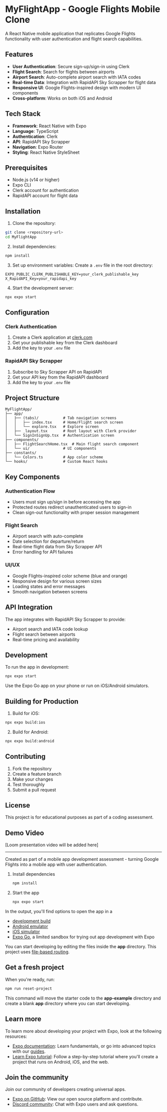 # MyFlightApp - Google Flights Mobile Clone

A React Native mobile application that replicates Google Flights functionality with user authentication and flight search capabilities.

## Features

- **User Authentication**: Secure sign-up/sign-in using Clerk
- **Flight Search**: Search for flights between airports
- **Airport Search**: Auto-complete airport search with IATA codes
- **Real-time Data**: Integration with RapidAPI Sky Scrapper for flight data
- **Responsive UI**: Google Flights-inspired design with modern UI components
- **Cross-platform**: Works on both iOS and Android

## Tech Stack

- **Framework**: React Native with Expo
- **Language**: TypeScript
- **Authentication**: Clerk
- **API**: RapidAPI Sky Scrapper
- **Navigation**: Expo Router
- **Styling**: React Native StyleSheet

## Prerequisites

- Node.js (v14 or higher)
- Expo CLI
- Clerk account for authentication
- RapidAPI account for flight data

## Installation

1. Clone the repository:
```bash
git clone <repository-url>
cd MyFlightApp
```

2. Install dependencies:
```bash
npm install
```

3. Set up environment variables:
Create a `.env` file in the root directory:
```
EXPO_PUBLIC_CLERK_PUBLISHABLE_KEY=your_clerk_publishable_key
X_RapidAPI_Key=your_rapidapi_key
```

4. Start the development server:
```bash
npx expo start
```

## Configuration

### Clerk Authentication
1. Create a Clerk application at [clerk.com](https://clerk.com)
2. Get your publishable key from the Clerk dashboard
3. Add the key to your `.env` file

### RapidAPI Sky Scrapper
1. Subscribe to Sky Scrapper API on RapidAPI
2. Get your API key from the RapidAPI dashboard  
3. Add the key to your `.env` file

## Project Structure

```
MyFlightApp/
├── app/
│   ├── (tabs)/           # Tab navigation screens
│   │   ├── index.tsx     # Home/Flight search screen
│   │   └── explore.tsx   # Explore screen
│   ├── _layout.tsx       # Root layout with Clerk provider
│   └── SignInSignUp.tsx  # Authentication screen
├── components/
│   ├── FlightSearchHome.tsx  # Main flight search component
│   └── ui/               # UI components
├── constants/
│   └── Colors.ts         # App color scheme
└── hooks/                # Custom React hooks
```

## Key Components

### Authentication Flow
- Users must sign up/sign in before accessing the app
- Protected routes redirect unauthenticated users to sign-in
- Clean sign-out functionality with proper session management

### Flight Search
- Airport search with auto-complete
- Date selection for departure/return
- Real-time flight data from Sky Scrapper API
- Error handling for API failures

### UI/UX
- Google Flights-inspired color scheme (blue and orange)
- Responsive design for various screen sizes
- Loading states and error messages
- Smooth navigation between screens

## API Integration

The app integrates with RapidAPI Sky Scrapper to provide:
- Airport search and IATA code lookup
- Flight search between airports
- Real-time pricing and availability

## Development

To run the app in development:

```bash
npx expo start
```

Use the Expo Go app on your phone or run on iOS/Android simulators.

## Building for Production

1. Build for iOS:
```bash
npx expo build:ios
```

2. Build for Android:
```bash
npx expo build:android
```

## Contributing

1. Fork the repository
2. Create a feature branch
3. Make your changes
4. Test thoroughly
5. Submit a pull request

## License

This project is for educational purposes as part of a coding assessment.

## Demo Video

[Loom presentation video will be added here]

---

Created as part of a mobile app development assessment - turning Google Flights into a mobile app with user authentication.

1. Install dependencies

   ```bash
   npm install
   ```

2. Start the app

   ```bash
   npx expo start
   ```

In the output, you'll find options to open the app in a

- [development build](https://docs.expo.dev/develop/development-builds/introduction/)
- [Android emulator](https://docs.expo.dev/workflow/android-studio-emulator/)
- [iOS simulator](https://docs.expo.dev/workflow/ios-simulator/)
- [Expo Go](https://expo.dev/go), a limited sandbox for trying out app development with Expo

You can start developing by editing the files inside the **app** directory. This project uses [file-based routing](https://docs.expo.dev/router/introduction).

## Get a fresh project

When you're ready, run:

```bash
npm run reset-project
```

This command will move the starter code to the **app-example** directory and create a blank **app** directory where you can start developing.

## Learn more

To learn more about developing your project with Expo, look at the following resources:

- [Expo documentation](https://docs.expo.dev/): Learn fundamentals, or go into advanced topics with our [guides](https://docs.expo.dev/guides).
- [Learn Expo tutorial](https://docs.expo.dev/tutorial/introduction/): Follow a step-by-step tutorial where you'll create a project that runs on Android, iOS, and the web.

## Join the community

Join our community of developers creating universal apps.

- [Expo on GitHub](https://github.com/expo/expo): View our open source platform and contribute.
- [Discord community](https://chat.expo.dev): Chat with Expo users and ask questions.
